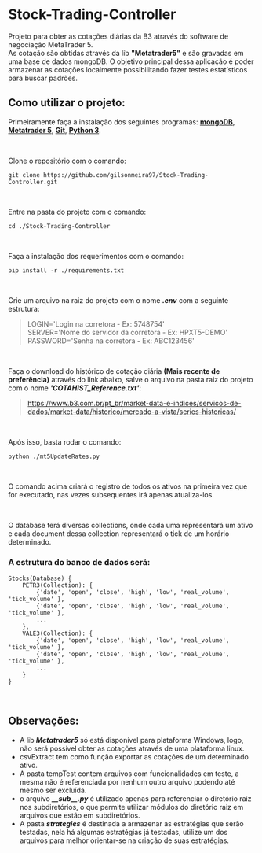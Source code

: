 # Stock-Trading-Controller
Projeto para obter as cotações diárias da B3 através do software de negociação MetaTrader 5.  
As cotação são obtidas através da lib **"Metatrader5"** e são gravadas em uma base de dados mongoDB.
O objetivo principal dessa aplicação é poder armazenar as cotações localmente possibilitando fazer testes estatísticos para buscar padrões.

## Como utilizar o projeto:
Primeiramente faça a instalação dos seguintes programas: [**mongoDB**](https://www.mongodb.com/try/download/community), [**Metatrader 5**](https://www.metatrader5.com/es/download), [**Git**](https://git-scm.com/downloads), [**Python 3**](https://www.python.org/downloads/).

<br>

Clone o repositório com o comando:
```
git clone https://github.com/gilsonmeira97/Stock-Trading-Controller.git
```

<br>

Entre na pasta do projeto com o comando: 
```
cd ./Stock-Trading-Controller
```

<br>

Faça a instalação dos requerimentos com o comando: 
```
pip install -r ./requirements.txt
```

<br>

Crie um arquivo na raiz do projeto com o nome ***.env*** com a seguinte estrutura:
>LOGIN='Login na corretora - Ex: 5748754'<br>
>SERVER='Nome do servidor da corretora - Ex: HPXT5-DEMO'<br>
>PASSWORD='Senha na corretora - Ex: ABC123456'

<br>

Faça o download do histórico de cotação diária **(Mais recente de preferência)** através do link abaixo, salve o arquivo na pasta raiz do projeto com o nome ***'COTAHIST_Reference.txt'***:
>https://www.b3.com.br/pt_br/market-data-e-indices/servicos-de-dados/market-data/historico/mercado-a-vista/series-historicas/

<br>

Após isso, basta rodar o comando: 
```
python ./mt5UpdateRates.py
```

<br>

O comando acima criará o registro de todos os ativos na primeira vez que for executado, nas vezes subsequentes irá apenas atualiza-los.

<br>

O database terá diversas collections, onde cada uma representará um ativo e cada document dessa collection representará o tick de um horário determinado.
### A estrutura do banco de dados será:
```
Stocks(Database) {
	PETR3(Collection): {
		{'date', 'open', 'close', 'high', 'low', 'real_volume', 'tick_volume' },
		{'date', 'open', 'close', 'high', 'low', 'real_volume', 'tick_volume' },
		...
	},
	VALE3(Collection): {
		{'date', 'open', 'close', 'high', 'low', 'real_volume', 'tick_volume' },
		{'date', 'open', 'close', 'high', 'low', 'real_volume', 'tick_volume' },
		...
	}
}
```

<br>

## Observações:
- A lib ***Metatrader5*** só está disponível para plataforma Windows, logo, não será possível obter as cotações através de uma plataforma linux.
- csvExtract tem como função exportar as cotações de um determinado ativo.
- A pasta tempTest contem arquivos com funcionalidades em teste, a mesma não é referenciada por nenhum outro arquivo podendo até mesmo ser excluída.
- o arquivo ***\_\_sub\_\_.py*** é utilizado apenas para referenciar o diretório raiz nos subdiretórios, o que permite utilizar módulos do diretório raiz em arquivos que estão em subdiretórios.
- A pasta ***strategies*** é destinada a armazenar as estratégias que serão testadas, nela há algumas estratégias já testadas, utilize um dos arquivos para melhor orientar-se na criação de suas estratégias.

